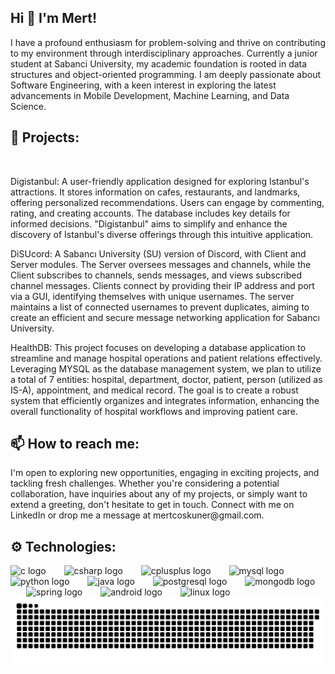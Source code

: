 <h2 align="left">Hi 👋 I'm Mert! </h2>





<p align="left">I have a profound enthusiasm for problem-solving and thrive on contributing to my environment through interdisciplinary approaches. Currently a junior student at Sabanci University, my academic foundation is rooted in data structures and object-oriented programming. I am deeply passionate about Software Engineering, with a keen interest in exploring the latest advancements in Mobile Development, Machine Learning, and Data Science.</p>


<h2 align="left">🚀 Projects:</h2>
<br clear="both">

<p align="left">Digistanbul: A user-friendly application designed for exploring Istanbul's attractions. It stores information on cafes, restaurants, and landmarks, offering personalized recommendations. Users can engage by commenting, rating, and creating accounts. The database includes key details for informed decisions. "Digistanbul" aims to simplify and enhance the discovery of Istanbul's diverse offerings through this intuitive application.</p>

<p align="left">DiSUcord: A Sabancı University (SU) version of Discord, with Client and Server modules. The Server oversees messages and channels, while the Client subscribes to channels, sends messages, and views subscribed channel messages. Clients connect by providing their IP address and port via a GUI, identifying themselves with unique usernames. The server maintains a list of connected usernames to prevent duplicates, aiming to create an efficient and secure message networking application for Sabancı University.</p>



<p align="left">HealthDB: This project focuses on developing a database application to streamline and manage hospital operations and patient relations effectively. Leveraging MYSQL as the database management system, we plan to utilize a total of 7 entities: hospital, department, doctor, patient, person (utilized as IS-A), appointment, and medical record. The goal is to create a robust system that efficiently organizes and integrates information, enhancing the overall functionality of hospital workflows and improving patient care.</p>


<h2 align="left">📫 How to reach me:</h2>


<p align="left">I'm open to exploring new opportunities, engaging in exciting projects, and tackling fresh challenges. Whether you're considering a potential collaboration, have inquiries about any of my projects, or simply want to extend a greeting, don't hesitate to get in touch. Connect with me on LinkedIn or drop me a message at mertcoskuner@gmail.com.</p>


<h2 align="left">⚙️ Technologies:</h2>


<div align="left">
  <img src="https://cdn.jsdelivr.net/gh/devicons/devicon/icons/c/c-original.svg" height="45" alt="c logo"  />
  <img width="21" />
  <img src="https://cdn.jsdelivr.net/gh/devicons/devicon/icons/csharp/csharp-original.svg" height="45" alt="csharp logo"  />
  <img width="21" />
  <img src="https://cdn.jsdelivr.net/gh/devicons/devicon/icons/cplusplus/cplusplus-original.svg" height="45" alt="cplusplus logo"  />
  <img width="21" />
  <img src="https://cdn.jsdelivr.net/gh/devicons/devicon/icons/mysql/mysql-original.svg" height="45" alt="mysql logo"  />
  <img width="21" />
  <img src="https://cdn.jsdelivr.net/gh/devicons/devicon/icons/python/python-original.svg" height="45" alt="python logo"  />
  <img width="21" />
  <img src="https://cdn.jsdelivr.net/gh/devicons/devicon/icons/java/java-original.svg" height="45" alt="java logo"  />
  <img width="21" />
  <img src="https://cdn.jsdelivr.net/gh/devicons/devicon/icons/postgresql/postgresql-original.svg" height="45" alt="postgresql logo"  />
  <img width="21" />
  <img src="https://cdn.jsdelivr.net/gh/devicons/devicon/icons/mongodb/mongodb-original.svg" height="45" alt="mongodb logo"  />
  <img width="21" />
  <img src="https://cdn.jsdelivr.net/gh/devicons/devicon/icons/spring/spring-original.svg" height="45" alt="spring logo"  />
  <img width="21" />
  <img src="https://cdn.jsdelivr.net/gh/devicons/devicon/icons/android/android-original.svg" height="45" alt="android logo"  />
  <img width="21" />
  <img src="https://cdn.jsdelivr.net/gh/devicons/devicon/icons/linux/linux-original.svg" height="45" alt="linux logo"  />
</div>



<img src="https://raw.githubusercontent.com/mertcoskuner/mertcoskuner/output/snake.svg" alt="Snake animation" />


